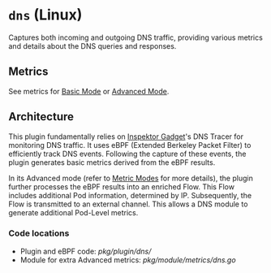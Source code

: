 # `dns` (Linux)

Captures both incoming and outgoing DNS traffic, providing various metrics and details about the DNS queries and responses.

## Metrics

See metrics for [Basic Mode](../basic.md#plugin-dns-linux) or [Advanced Mode](../advanced.md#plugin-dns-linux).

## Architecture

This plugin fundamentally relies on [Inspektor Gadget](https://github.com/inspektor-gadget/inspektor-gadget)'s DNS Tracer for monitoring DNS traffic. It uses eBPF (Extended Berkeley Packet Filter) to efficiently track DNS events. Following the capture of these events, the plugin generates basic metrics derived from the eBPF results.

In its Advanced mode (refer to [Metric Modes](https://retina.sh/docs/metrics/modes) for more details), the plugin further processes the eBPF results into an enriched Flow. This Flow includes additional Pod information, determined by IP. Subsequently, the Flow is transmitted to an external channel. This allows a DNS module to generate additional Pod-Level metrics.

### Code locations

- Plugin and eBPF code: *pkg/plugin/dns/*
- Module for extra Advanced metrics: *pkg/module/metrics/dns.go*
